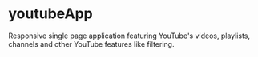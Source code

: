 # youtubeApp
Responsive single page application featuring YouTube's videos, playlists, channels and other YouTube features like filtering.
